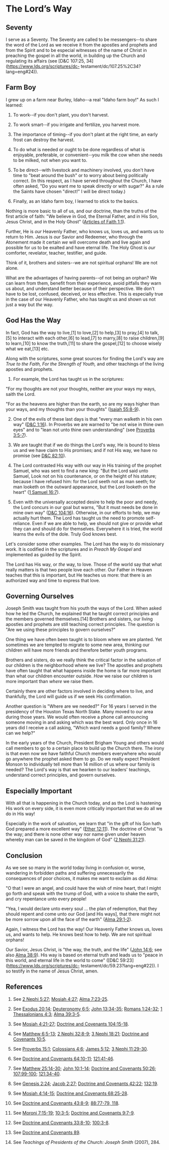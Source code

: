# The Lord’s Way

## Seventy

I serve as a Seventy. The Seventy are called to be messengers--to share the
word of the Lord as we receive it from the apostles and prophets and from the
Spirit and to be especial witnesses of the name of Christ in preaching the
gospel in all the world, in building up the Church and regulating its affairs
(see [D&amp;C 107:25, 34](https://www.lds.org/scriptures/dc-
testament/dc/107.25%2C34?lang=eng#24)).

## Farm Boy

I grew up on a farm near Burley, Idaho--a real "Idaho farm boy!" As such I
learned:

  1. To work--if you don't plant, you don't harvest.

  2. To work smart--if you irrigate and fertilize, you harvest more.

  3. The importance of timing--if you don't plant at the right time, an early frost can destroy the harvest.

  4. To do what is needed or ought to be done regardless of what is enjoyable, preferable, or convenient--you milk the cow when she needs to be milked, not when you want to.

  5. To be direct--with livestock and machinery involved, you don't have time to "beat around the bush" or to worry about being politically correct. (In this respect, as I have served throughout the Church, I have often asked, "Do you want me to speak directly or with sugar?" As a rule the Saints have chosen "direct!" I will be direct today.)

  6. Finally, as an Idaho farm boy, I learned to stick to the basics.

Nothing is more basic to all of us, and our doctrine, than the truths of the
first article of faith: "We believe in God, the Eternal Father, and in His
Son, Jesus Christ, and in the Holy Ghost" ([Articles of Faith
1:1](https://www.lds.org/scriptures/pgp/a-of-f/1.1?lang=eng#0)).

Further, He is _our_ Heavenly Father, who knows us, loves us, and wants us to
return to Him. Jesus is _our_ Savior and Redeemer, who through the Atonement
made it certain _we_ will overcome death and live again and possible for _us_
to be exalted and have eternal life. The Holy Ghost is _our_ comforter,
revelator, teacher, testifier, and guide.

Think of it, brothers and sisters--we are not spiritual orphans! We are not
alone.

What are the advantages of having parents--of not being an orphan? We can
learn from them, benefit from their experience, avoid pitfalls they warn us
about, and understand better because of their perspective. We don't have to be
lost, confused, deceived, or less effective. This is especially true in the
case of our Heavenly Father, who has taught us and shown us not just a way but
_the_ way.

## God Has the Way

In fact, God has the way to live,[1] to love,[2] to help,[3] to pray,[4] to
talk,[5] to interact with each other,[6] to lead,[7] to marry,[8] to raise
children,[9] to learn,[10] to know the truth,[11] to share the gospel,[12] to
choose wisely what we eat,[13] etc.

Along with the scriptures, some great sources for finding the Lord's way are
_True to the Faith, For the Strength of Youth,_ and other teachings of the
living apostles and prophets.

  1. For example, the Lord has taught us in the scriptures:

"For my thoughts are not your thoughts, neither are your ways my ways, saith
the Lord.

"For as the heavens are higher than the earth, so are my ways higher than your
ways, and my thoughts than your thoughts" ([Isaiah
55:8-9](https://www.lds.org/scriptures/ot/isa/55.8-9?lang=eng#7)).

  2. One of the evils of these last days is that "every man walketh in his own way" ([D&amp;C 1:16](https://www.lds.org/scriptures/dc-testament/dc/1.16?lang=eng#15)). In Proverbs we are warned to "be not wise in thine own eyes" and to "lean not unto thine own understanding" (see [Proverbs 3:5-7](https://www.lds.org/scriptures/ot/prov/3.5-7?lang=eng#4)).

  3. We are taught that if we do things the Lord's way, He is bound to bless us and we have claim to His promises; and if not His way, we have no promise (see [D&amp;C 82:10](https://www.lds.org/scriptures/dc-testament/dc/82.10?lang=eng#9)).

  4. The Lord contrasted His way with our way in His training of the prophet Samuel, who was sent to find a new king: "But the Lord said unto Samuel, Look not on his countenance, or on the height of his stature; because I have refused him: for the Lord seeth not as man seeth; for man looketh on the outward appearance, but the Lord looketh on the heart" ([1 Samuel 16:7](https://www.lds.org/scriptures/ot/1-sam/16.7?lang=eng#6)).

  5. Even with the universally accepted desire to help the poor and needy, the Lord concurs in our goal but warns, "But it must needs be done in mine own way" ([D&amp;C 104:16](https://www.lds.org/scriptures/dc-testament/dc/104.16?lang=eng#15)). Otherwise, in our efforts to help, we may actually hurt them. The Lord has taught us the need to promote self-reliance. Even if we are able to help, we should not give or provide what they can and should do for themselves. Everywhere it is tried, the world learns the evils of the dole. Truly God knows best.

Let's consider some other examples. The Lord has the way to do missionary
work. It is codified in the scriptures and in _Preach My Gospel_ and
implemented as guided by the Spirit.

The Lord has His way, or _the_ way, to love. Those of the world say that what
really matters is that two people love each other. Our Father in Heaven
teaches that this is important, but He teaches us more: that there is an
authorized way and time to express that love.

## Governing Ourselves

Joseph Smith was taught from his youth the ways of the Lord. When asked how he
led the Church, he explained that he taught correct principles and the members
governed themselves.[14] Brothers and sisters, our living apostles and
prophets are still teaching correct principles. The question is "Are we using
these principles to govern ourselves?"

One thing we have often been taught is to bloom where we are planted. Yet
sometimes we are tempted to migrate to some new area, thinking our children
will have more friends and therefore better youth programs.

Brothers and sisters, do we really think the critical factor in the salvation
of our children is the neighborhood where we live? The apostles and prophets
have often taught that what happens inside the home is far more important than
what our children encounter outside. _How_ we raise our children is more
important than _where_ we raise them.

Certainly there are other factors involved in deciding where to live, and
thankfully, the Lord will guide us if we seek His confirmation.

Another question is "Where are we needed?" For 16 years I served in the
presidency of the Houston Texas North Stake. Many moved to our area during
those years. We would often receive a phone call announcing someone moving in
and asking which was the best ward. Only once in 16 years did I receive a call
asking, "Which ward needs a good family? Where can we help?"

In the early years of the Church, President Brigham Young and others would
call members to go to a certain place to build up the Church there. The irony
is that even now we have faithful Church members everywhere who would go
anywhere the prophet asked them to go. Do we really expect President Monson to
individually tell more than 14 million of us where our family is needed? The
Lord's way is that we hearken to our leaders' teachings, understand correct
principles, and govern ourselves.

## Especially Important

With all that is happening in the Church today, and as the Lord is hastening
His work on every side, it is even more critically important that we do all we
do in His way!

Especially in the work of salvation, we learn that "in the gift of his Son
hath God prepared a more excellent way" ([Ether
12:11](https://www.lds.org/scriptures/bofm/ether/12.11?lang=eng#10)). The
doctrine of Christ "is the way; and there is none other way nor name given
under heaven whereby man can be saved in the kingdom of God" ([2 Nephi
31:21](https://www.lds.org/scriptures/bofm/2-ne/31.21?lang=eng#20)).

## Conclusion

As we see so many in the world today living in confusion or, worse, wandering
in forbidden paths and suffering unnecessarily the consequences of poor
choices, it makes me want to exclaim as did Alma:

"O that I were an angel, and could have the wish of mine heart, that I might
go forth and speak with the trump of God, with a voice to shake the earth, and
cry repentance unto every people!

"Yea, I would declare unto every soul ... the plan of redemption, that they
should repent and come unto our God [and His ways], that there might not be
more sorrow upon all the face of the earth" ([Alma
29:1-2](https://www.lds.org/scriptures/bofm/alma/29.1-2?lang=eng#0)).

Again, I witness the Lord has the way! Our Heavenly Father knows us, loves us,
and wants to help. He knows best how to help. We are not spiritual orphans!

Our Savior, Jesus Christ, is "the way, the truth, and the life" ([John
14:6](https://www.lds.org/scriptures/nt/john/14.6?lang=eng#5); see also [Alma
38:9](https://www.lds.org/scriptures/bofm/alma/38.9?lang=eng#8)). His way is
based on eternal truth and leads us to "peace in this world, and eternal life
in the world to come" ([D&amp;C 59:23](https://www.lds.org/scriptures/dc-
testament/dc/59.23?lang=eng#22)). I so testify in the name of Jesus Christ,
amen.

## References

  1.  See [2 Nephi 5:27](https://www.lds.org/scriptures/bofm/2-ne/5.27?lang=eng#26); [Mosiah 4:27](https://www.lds.org/scriptures/bofm/mosiah/4.27?lang=eng#26); [Alma 7:23-25](https://www.lds.org/scriptures/bofm/alma/7.23-25?lang=eng#22).

  2.  See [Exodus 20:14](https://www.lds.org/scriptures/ot/ex/20.14?lang=eng#13); [Deuteronomy 6:5](https://www.lds.org/scriptures/ot/deut/6.5?lang=eng#4); [John 13:34-35](https://www.lds.org/scriptures/nt/john/13.34-35?lang=eng#33); [Romans 1:24-32](https://www.lds.org/scriptures/nt/rom/1.24-32?lang=eng#23); [1 Thessalonians 4:3](https://www.lds.org/scriptures/nt/1-thes/4.3?lang=eng#2); [Alma 39:3-5](https://www.lds.org/scriptures/bofm/alma/39.3-5?lang=eng#2).

  3.  See [Mosiah 4:21-27](https://www.lds.org/scriptures/bofm/mosiah/4.21-27?lang=eng#20); [Doctrine and Covenants 104:15-18](https://www.lds.org/scriptures/dc-testament/dc/104.15-18?lang=eng#14).

  4.  See [Matthew 6:5-13](https://www.lds.org/scriptures/nt/matt/6.5-13?lang=eng#4); [2 Nephi 32:8-9](https://www.lds.org/scriptures/bofm/2-ne/32.8-9?lang=eng#7); [3 Nephi 18:21](https://www.lds.org/scriptures/bofm/3-ne/18.21?lang=eng#20); [Doctrine and Covenants 10:5](https://www.lds.org/scriptures/dc-testament/dc/10.5?lang=eng#4).

  5.  See [Proverbs 15:1](https://www.lds.org/scriptures/ot/prov/15.1?lang=eng#0); [Colossians 4:6](https://www.lds.org/scriptures/nt/col/4.6?lang=eng#5); [James 5:12](https://www.lds.org/scriptures/nt/james/5.12?lang=eng#11); [3 Nephi 11:29-30](https://www.lds.org/scriptures/bofm/3-ne/11.29-30?lang=eng#28).

  6.  See [Doctrine and Covenants 64:10-11](https://www.lds.org/scriptures/dc-testament/dc/64.10-11?lang=eng#9); [121:41-46](https://www.lds.org/scriptures/dc-testament/dc/121.41-46?lang=eng#40).

  7.  See [Matthew 25:14-30](https://www.lds.org/scriptures/nt/matt/25.14-30?lang=eng#13); [John 10:1-14](https://www.lds.org/scriptures/nt/john/10.1-14?lang=eng#0); [Doctrine and Covenants 50:26](https://www.lds.org/scriptures/dc-testament/dc/50.26?lang=eng#25); [107:99-100](https://www.lds.org/scriptures/dc-testament/dc/107.99-100?lang=eng#98); [121:34-40](https://www.lds.org/scriptures/dc-testament/dc/121.34-40?lang=eng#33).

  8.  See [Genesis 2:24](https://www.lds.org/scriptures/ot/gen/2.24?lang=eng#23); [Jacob 2:27](https://www.lds.org/scriptures/bofm/jacob/2.27?lang=eng#26); [Doctrine and Covenants 42:22](https://www.lds.org/scriptures/dc-testament/dc/42.22?lang=eng#21); [132:19](https://www.lds.org/scriptures/dc-testament/dc/132.19?lang=eng#18).

  9.  See [Mosiah 4:14-15](https://www.lds.org/scriptures/bofm/mosiah/4.14-15?lang=eng#13); [Doctrine and Covenants 68:25-28](https://www.lds.org/scriptures/dc-testament/dc/68.25-28?lang=eng#24).

  10.  See [Doctrine and Covenants 43:8-9](https://www.lds.org/scriptures/dc-testament/dc/43.8-9?lang=eng#7); [88:77-79, 118](https://www.lds.org/scriptures/dc-testament/dc/88.77-79%2C118?lang=eng#76).

  11.  See [Moroni 7:15-19](https://www.lds.org/scriptures/bofm/moro/7.15-19?lang=eng#14); [10:3-5](https://www.lds.org/scriptures/bofm/moro/10.3-5?lang=eng#2); [Doctrine and Covenants 9:7-9](https://www.lds.org/scriptures/dc-testament/dc/9.7-9?lang=eng#6).

  12.  See [Doctrine and Covenants 33:8-10](https://www.lds.org/scriptures/dc-testament/dc/33.8-10?lang=eng#7); [100:3-8](https://www.lds.org/scriptures/dc-testament/dc/100.3-8?lang=eng#2).

  13.  See [Doctrine and Covenants 89](https://www.lds.org/scriptures/dc-testament/dc/89?lang=eng).

  14.  See _Teachings of Presidents of the Church: Joseph Smith_ (2007), 284.

